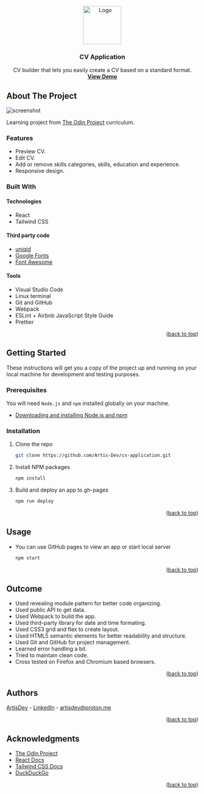 <div id="top"></div>

<!-- PROJECT LOGO -->
<br />
<div align="center">
  <a href="#">
    <img src="https://user-images.githubusercontent.com/20213395/196926037-be9920d9-c730-4c49-b880-ca9563a8e32c.png" alt="Logo" width="100" height="100">
  </a>

<h3 align="center">CV Application</h3>

  <p align="center">
    CV builder that lets you easily create a CV based on a standard format.
    <br />
    <a href="https://artis-dev.github.io/cv-application/"><strong>View Demo</strong></a>
  </p>
</div>

<!-- ABOUT THE PROJECT -->

## About The Project

![screenshot](https://user-images.githubusercontent.com/20213395/196923697-782e9768-9fe8-42da-aedd-5abb55aaa589.png)

Learning project from [The Odin Project](https://www.theodinproject.com/lessons/node-path-javascript-cv-application) curriculum.

### Features

- Preview CV.
- Edit CV.
- Add or remove skills categories, skills, education and experience.
- Responsive design.

### Built With

#### Technologies

- React
- Tailwind CSS

#### Third party code

- [uniqid](https://github.com/adamhalasz/uniqid/)
- [Google Fonts](https://fonts.google.com/)
- [Font Awesome](https://fontawesome.com/)

#### Tools

- Visual Studio Code
- Linux terminal
- Git and GitHub
- Webpack
- ESLint + Airbnb JavaScript Style Guide
- Prettier

<p align="right">(<a href="#top">back to top</a>)</p>

<!-- GETTING STARTED -->

## Getting Started

These instructions will get you a copy of the project up and running on your local machine for development and testing purposes.

### Prerequisites

You will need `Node.js` and `npm` installed globally on your machine.

- [Downloading and installing Node.js and npm](https://docs.npmjs.com/downloading-and-installing-node-js-and-npm)

### Installation

1. Clone the repo
   ```sh
   git clone https://github.com/Artis-Dev/cv-application.git
   ```
2. Install NPM packages

   ```sh
   npm install
   ```

3. Build and deploy an app to gh-pages
   ```sh
   npm run deploy
   ```

<p align="right">(<a href="#top">back to top</a>)</p>

## Usage

- You can use GitHub pages to view an app or start local server

  ```sh
  npm start
  ```

<p align="right">(<a href="#top">back to top</a>)</p>

<!-- OUTCOME -->

## Outcome

- Used revealing module pattern for better code organizing.
- Used public API to get data.
- Used Webpack to build the app.
- Used third-party library for date and time formating.
- Used CSS3 grid and flex to create layout.
- Used HTML5 semantic elements for better readability and structure.
- Used Git and GitHub for project management.
- Learned error handling a bit.
- Tried to maintain clean code.
- Cross tested on Firefox and Chromium based browsers.

<p align="right">(<a href="#top">back to top</a>)</p>

<!-- AUTHORS -->

## Authors

[ArtisDev](<(https://github.com/artis-dev)>) - [LinkedIn](https://linkedin.com/in/ArtisDev) - artisdev@proton.me

<p align="right">(<a href="#top">back to top</a>)</p>

<!-- ACKNOWLEDGMENTS -->

## Acknowledgments

- [The Odin Project](https://www.theodinproject.com/)
- [React Docs](https://reactjs.org/docs/getting-started.html)
- [Tailwind CSS Docs](https://tailwindcss.com/docs/installation)
- [DuckDuckGo](https://duckduckgo.com/)

<p align="right">(<a href="#top">back to top</a>)</p>
